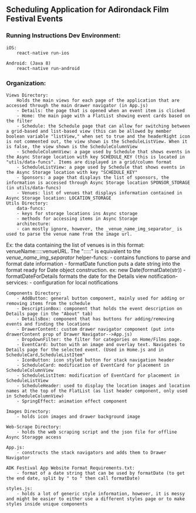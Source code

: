 ## Scheduling Application for Adirondack Film Festival Events

### Running Instructions Dev Environment:

	iOS:
		react-native run-ios

	Android: (Java 8)
		react-native run-android


### Organization:
	Views Directory:
		Holds the main views for each page of the application that are accessed through the main drawer navigator (in App.js)
		- Details: the page that is opened when an event item is clicked
		- Home: the main page with a FlatList showing event cards based on the filter
		- Schedule: the Schedule page that can allow for switching between a grid-based and list-based view (this can be allowed by member boolean variable "listView," when set to true and the headerRight icon is not commented out, the view shown is the ScheduleListView. When it is false, the view shown is the ScheduleColumnView
		- ScheduleColumnView: a page used by Schedule that shows events in the Async Storage location with key SCHEDULE_KEY (this is located in "utils/data-funcs". Items are displayed in a grid/column format
		- ScheduleListView: a page used by Schedule that shows events in the Async Storage location with key "SCHEDULE_KEY"
		- Sponsors: a page that displays the list of sponsors, the information is accessed through Async Storage location SPONSOR_STORAGE (in utils/data-funcs)
		- Venues: list of venues that displays information contained in Async Storage location: LOCATION_STORAGE
	Utils Directory:
		data-funcs:
		- keys for storage locations ins Async storage
		- methods for accessing items in Async Storage
		architecture:
		- can mostly ignore, however, the _venue_name_img_separator_ is used to parse the venue name from the image url.
Ex: the data containing the list of venues is in this format: venueName:::::venueURL. The ":::::" is equivalent to the _venue_name_img_separator_
		helper-funcs:
		- contains functions to parse and format date information
		- formatDate function puts a date string into the format ready for Date object construction. ex: new Date(formatDate(str))
		- formatDateForDetails formats the date for the Details view
		notification-services:
		- configuration for local notifications

	Components Directory:
		- AddButton: general button component, mainly used for adding or removing items from the schedule
		- DescriptionBox: component that holds the event description on Details page (in the "About" tab)
		- DetailsBox: component that has buttons for adding/removing events and finding the locations
		- DrawerContent: custom drawer navigator component (put into drawerContent prop of Drawer Navigator-->App.js)
		- DropdownFilter: the filter for categories on Home/Films page.
		- EventCard: button with an image and overlay text. Navigates to Details page for the selected event. (Used in Home.js and in ScheduleCard,ScheduleListItem"
		- IconButton: icon styled button for stack navigation header
		- ScheduleCard: modification of EventCard for placement in ScheduleColumnView
		- ScheduleListItem: modification of EventCard for placement in ScheduleListView
		- ScheduleHeader: used to display the location images and location names at the top of the FlatList (as list header component, only used in ScheduleColumnView)
		- SpringEffect: animation effect component

	Images Directory:
		- holds icon images and drawer background image

	Web-Scrape Directory:
		- holds the web scraping script and the json file for offline Async Storagge access

	App.js:
		- constructs the stack navigators and adds them to Drawer Navigator

	ADK Festival App Website Format Requirements.txt:
		- format of a date string that can be used by formatDate (to get the end date, split by " to " then call formatDate)

	styles.js:
		- holds a lot of generic style information, however, it is messy and might be easier to either use a different styles page or to make styles inside unique components
		